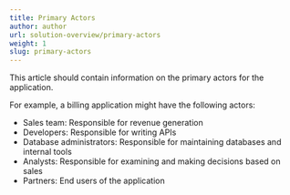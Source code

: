 ```yaml
---
title: Primary Actors
author: author
url: solution-overview/primary-actors
weight: 1
slug: primary-actors
---
```


This article should contain information on the primary actors for the application.  

For example, a billing application might have the following actors:

* Sales team: Responsible for revenue generation
* Developers: Responsible for writing APIs
* Database administrators: Responsible for maintaining databases and internal tools
* Analysts: Responsible for examining and making decisions based on sales
* Partners: End users of the application
